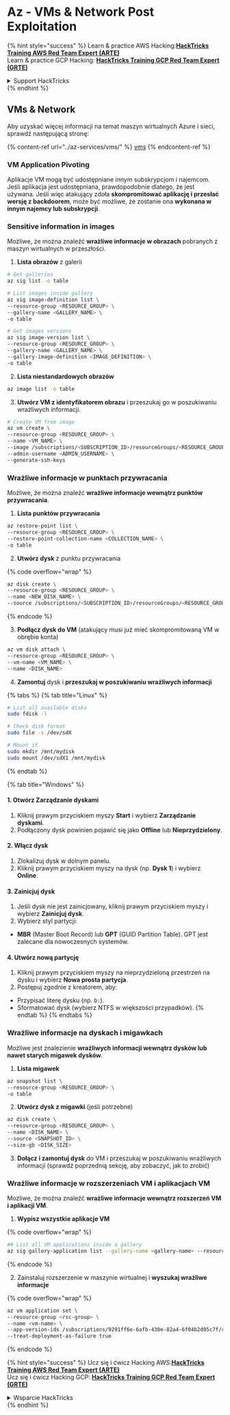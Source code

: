 # Az - VMs & Network Post Exploitation

{% hint style="success" %}
Learn & practice AWS Hacking:<img src="../../../.gitbook/assets/image (1) (1) (1) (1).png" alt="" data-size="line">[**HackTricks Training AWS Red Team Expert (ARTE)**](https://training.hacktricks.xyz/courses/arte)<img src="../../../.gitbook/assets/image (1) (1) (1) (1).png" alt="" data-size="line">\
Learn & practice GCP Hacking: <img src="../../../.gitbook/assets/image (2) (1).png" alt="" data-size="line">[**HackTricks Training GCP Red Team Expert (GRTE)**<img src="../../../.gitbook/assets/image (2) (1).png" alt="" data-size="line">](https://training.hacktricks.xyz/courses/grte)

<details>

<summary>Support HackTricks</summary>

* Check the [**subscription plans**](https://github.com/sponsors/carlospolop)!
* **Join the** 💬 [**Discord group**](https://discord.gg/hRep4RUj7f) or the [**telegram group**](https://t.me/peass) or **follow** us on **Twitter** 🐦 [**@hacktricks\_live**](https://twitter.com/hacktricks_live)**.**
* **Share hacking tricks by submitting PRs to the** [**HackTricks**](https://github.com/carlospolop/hacktricks) and [**HackTricks Cloud**](https://github.com/carlospolop/hacktricks-cloud) github repos.

</details>
{% endhint %}

## VMs & Network

Aby uzyskać więcej informacji na temat maszyn wirtualnych Azure i sieci, sprawdź następującą stronę:

{% content-ref url="../az-services/vms/" %}
[vms](../az-services/vms/)
{% endcontent-ref %}

### VM Application Pivoting

Aplikacje VM mogą być udostępniane innym subskrypcjom i najemcom. Jeśli aplikacja jest udostępniana, prawdopodobnie dlatego, że jest używana. Jeśli więc atakujący zdoła **skompromitować aplikację i przesłać wersję z backdoorem**, może być możliwe, że zostanie ona **wykonana w innym najemcy lub subskrypcji**.

### Sensitive information in images

Możliwe, że można znaleźć **wrażliwe informacje w obrazach** pobranych z maszyn wirtualnych w przeszłości.

1. **Lista obrazów** z galerii
```bash
# Get galleries
az sig list -o table

# List images inside gallery
az sig image-definition list \
--resource-group <RESOURCE_GROUP> \
--gallery-name <GALLERY_NAME> \
-o table

# Get images versions
az sig image-version list \
--resource-group <RESOURCE_GROUP> \
--gallery-name <GALLERY_NAME> \
--gallery-image-definition <IMAGE_DEFINITION> \
-o table
```
2. **Lista niestandardowych obrazów**
```bash
az image list -o table
```
3. **Utwórz VM z identyfikatorem obrazu** i przeszukaj go w poszukiwaniu wrażliwych informacji.
```bash
# Create VM from image
az vm create \
--resource-group <RESOURCE_GROUP> \
--name <VM_NAME> \
--image /subscriptions/<SUBSCRIPTION_ID>/resourceGroups/<RESOURCE_GROUP>/providers/Microsoft.Compute/galleries/<GALLERY_NAME>/images/<IMAGE_DEFINITION>/versions/<IMAGE_VERSION> \
--admin-username <ADMIN_USERNAME> \
--generate-ssh-keys
```
### Wrażliwe informacje w punktach przywracania

Możliwe, że można znaleźć **wrażliwe informacje wewnątrz punktów przywracania**.

1. **Lista punktów przywracania**
```bash
az restore-point list \
--resource-group <RESOURCE_GROUP> \
--restore-point-collection-name <COLLECTION_NAME> \
-o table
```
2. **Utwórz dysk** z punktu przywracania

{% code overflow="wrap" %}
```bash
az disk create \
--resource-group <RESOURCE_GROUP> \
--name <NEW_DISK_NAME> \
--source /subscriptions/<SUBSCRIPTION_ID>/resourceGroups/<RESOURCE_GROUP>/providers/Microsoft.Compute/restorePointCollections/<COLLECTION_NAME>/restorePoints/<RESTORE_POINT_NAME>
```
{% endcode %}

3. **Podłącz dysk do VM** (atakujący musi już mieć skompromitowaną VM w obrębie konta)
```bash
az vm disk attach \
--resource-group <RESOURCE_GROUP> \
--vm-name <VM_NAME> \
--name <DISK_NAME>
```
4. **Zamontuj** dysk i **przeszukaj w poszukiwaniu wrażliwych informacji**

{% tabs %}
{% tab title="Linux" %}
```bash
# List all available disks
sudo fdisk -l

# Check disk format
sudo file -s /dev/sdX

# Mount it
sudo mkdir /mnt/mydisk
sudo mount /dev/sdX1 /mnt/mydisk
```
{% endtab %}

{% tab title="Windows" %}
#### **1. Otwórz Zarządzanie dyskami**

1. Kliknij prawym przyciskiem myszy **Start** i wybierz **Zarządzanie dyskami**.
2. Podłączony dysk powinien pojawić się jako **Offline** lub **Nieprzydzielony**.

#### **2. Włącz dysk**

1. Zlokalizuj dysk w dolnym panelu.
2. Kliknij prawym przyciskiem myszy na dysk (np. **Dysk 1**) i wybierz **Online**.

#### **3. Zainicjuj dysk**

1. Jeśli dysk nie jest zainicjowany, kliknij prawym przyciskiem myszy i wybierz **Zainicjuj dysk**.
2. Wybierz styl partycji:
* **MBR** (Master Boot Record) lub **GPT** (GUID Partition Table). GPT jest zalecane dla nowoczesnych systemów.

#### **4. Utwórz nową partycję**

1. Kliknij prawym przyciskiem myszy na nieprzydzieloną przestrzeń na dysku i wybierz **Nowa prosta partycja**.
2. Postępuj zgodnie z kreatorem, aby:
* Przypisać literę dysku (np. `D:`).
* Sformatować dysk (wybierz NTFS w większości przypadków).
{% endtab %}
{% endtabs %}

### Wrażliwe informacje na dyskach i migawkach

Możliwe jest znalezienie **wrażliwych informacji wewnątrz dysków lub nawet starych migawek dysków**.

1. **Lista migawek**
```bash
az snapshot list \
--resource-group <RESOURCE_GROUP> \
-o table
```
2. **Utwórz dysk z migawki** (jeśli potrzebne)
```bash
az disk create \
--resource-group <RESOURCE_GROUP> \
--name <DISK_NAME> \
--source <SNAPSHOT_ID> \
--size-gb <DISK_SIZE>
```
3. **Dołącz i zamontuj dysk** do VM i przeszukaj w poszukiwaniu wrażliwych informacji (sprawdź poprzednią sekcję, aby zobaczyć, jak to zrobić)

### Wrażliwe informacje w rozszerzeniach VM i aplikacjach VM

Możliwe, że można znaleźć **wrażliwe informacje wewnątrz rozszerzeń VM i aplikacji VM**.

1. **Wypisz wszystkie aplikacje VM** 

{% code overflow="wrap" %}
```bash
## List all VM applications inside a gallery
az sig gallery-application list --gallery-name <gallery-name> --resource-group <res-group> --output table
```
{% endcode %}

2. Zainstaluj rozszerzenie w maszynie wirtualnej i **wyszukaj wrażliwe informacje**

{% code overflow="wrap" %}
```bash
az vm application set \
--resource-group <rsc-group> \
--name <vm-name> \
--app-version-ids /subscriptions/9291ff6e-6afb-430e-82a4-6f04b2d05c7f/resourceGroups/Resource_Group_1/providers/Microsoft.Compute/galleries/myGallery/applications/myReverseShellApp/versions/1.0.2 \
--treat-deployment-as-failure true
```
{% endcode %}

{% hint style="success" %}
Ucz się i ćwicz Hacking AWS:<img src="../../../.gitbook/assets/image (1) (1) (1) (1).png" alt="" data-size="line">[**HackTricks Training AWS Red Team Expert (ARTE)**](https://training.hacktricks.xyz/courses/arte)<img src="../../../.gitbook/assets/image (1) (1) (1) (1).png" alt="" data-size="line">\
Ucz się i ćwicz Hacking GCP: <img src="../../../.gitbook/assets/image (2) (1).png" alt="" data-size="line">[**HackTricks Training GCP Red Team Expert (GRTE)**<img src="../../../.gitbook/assets/image (2) (1).png" alt="" data-size="line">](https://training.hacktricks.xyz/courses/grte)

<details>

<summary>Wsparcie HackTricks</summary>

* Sprawdź [**plany subskrypcyjne**](https://github.com/sponsors/carlospolop)!
* **Dołącz do** 💬 [**grupy Discord**](https://discord.gg/hRep4RUj7f) lub [**grupy telegramowej**](https://t.me/peass) lub **śledź** nas na **Twitterze** 🐦 [**@hacktricks\_live**](https://twitter.com/hacktricks_live)**.**
* **Dziel się trikami hackingowymi, przesyłając PR-y do** [**HackTricks**](https://github.com/carlospolop/hacktricks) i [**HackTricks Cloud**](https://github.com/carlospolop/hacktricks-cloud) repozytoriów na githubie.

</details>
{% endhint %}
